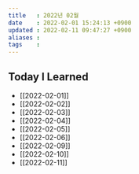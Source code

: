 ```yaml
---
title   : 2022년 02월 
date    : 2022-02-01 15:24:13 +0900
updated : 2022-02-11 09:47:27 +0900
aliases : 
tags    : 
---
```

## Today I Learned 
- [[2022-02-01]]
- [[2022-02-02]]
- [[2022-02-03]]
- [[2022-02-04]]
- [[2022-02-05]]
- [[2022-02-06]]
- [[2022-02-09]]
- [[2022-02-10]]
- [[2022-02-11]]
